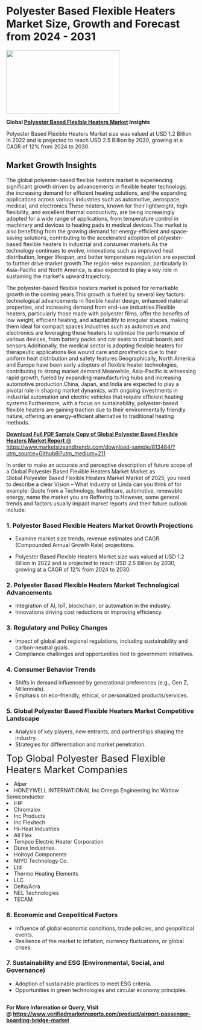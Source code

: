 <H1>Polyester Based Flexible Heaters Market Size, Growth and Forecast from 2024 - 2031</H1><img class="aligncenter size-medium wp-image-584254" src="https://thirdeyenews.in/wp-content/uploads/2024/09/Global-Market-Research-300x168.jpeg" alt="" width="300" height="168" /><p><strong>Global&nbsp;<a href="https://www.marketsizeandtrends.com/download-sample/813484/?utm_source=Github8j?utm_medium=211">Polyester Based Flexible Heaters Market</a> Insights</strong></p><p>Polyester Based Flexible Heaters Market size was valued at USD 1.2 Billion in 2022 and is projected to reach USD 2.5 Billion by 2030, growing at a CAGR of 12% from 2024 to 2030.</p><p><h2>Market Growth Insights</h2> <p>The global polyester-based flexible heaters market is experiencing significant growth driven by advancements in flexible heater technology, the increasing demand for efficient heating solutions, and the expanding applications across various industries such as automotive, aerospace, medical, and electronics.These heaters, known for their lightweight, high flexibility, and excellent thermal conductivity, are being increasingly adopted for a wide range of applications, from temperature control in machinery and devices to heating pads in medical devices.The market is also benefiting from the growing demand for energy-efficient and space-saving solutions, contributing to the accelerated adoption of polyester-based flexible heaters in industrial and consumer markets.As the technology continues to evolve, innovations such as improved heat distribution, longer lifespan, and better temperature regulation are expected to further drive market growth.The region-wise expansion, particularly in Asia-Pacific and North America, is also expected to play a key role in sustaining the market's upward trajectory.</p> <p><a href="#"></a></p> <p>The polyester-based flexible heaters market is poised for remarkable growth in the coming years.This growth is fueled by several key factors: technological advancements in flexible heater design, enhanced material properties, and increasing demand from end-use industries.Flexible heaters, particularly those made with polyester films, offer the benefits of low weight, efficient heating, and adaptability to irregular shapes, making them ideal for compact spaces.Industries such as automotive and electronics are leveraging these heaters to optimize the performance of various devices, from battery packs and car seats to circuit boards and sensors.Additionally, the medical sector is adopting flexible heaters for therapeutic applications like wound care and prosthetics due to their uniform heat distribution and safety features.Geographically, North America and Europe have been early adopters of flexible heater technologies, contributing to strong market demand.Meanwhile, Asia-Pacific is witnessing rapid growth, fueled by expanding manufacturing hubs and increasing automotive production.China, Japan, and India are expected to play a pivotal role in shaping market dynamics, with ongoing investments in industrial automation and electric vehicles that require efficient heating systems.Furthermore, with a focus on sustainability, polyester-based flexible heaters are gaining traction due to their environmentally friendly nature, offering an energy-efficient alternative to traditional heating methods.</p> <p><a href="#"></p><p><span class=""><strong>Download Full PDF Sample Copy of Global Polyester Based Flexible Heaters Market Report</strong> @ <a href="https://www.marketsizeandtrends.com/download-sample/813484/?utm_source=Github8j?utm_medium=211" target="_blank">https://www.marketsizeandtrends.com/download-sample/813484/?utm_source=Github8j?utm_medium=211</a></span></p><p>In order to make an accurate and perceptive description of future scope of a Global&nbsp;Polyester Based Flexible Heaters Market Market as Global&nbsp;Polyester Based Flexible Heaters Market Market of 2025, you need to describe a clear Vision &ndash; What Industry or Linda can you think of for example: Quote from a Technology, healthcare, automotive, renewable energy, name the market you are Reffering to.However, some general trends and factors usually impact market reports and their future outlook include:</p><h3>1.&nbsp;<strong>Polyester Based Flexible Heaters Market Growth Projections</strong></h3><ul><li>Examine market size trends, revenue estimates and CAGR (Compounded Annual Growth Rate) projections.</li><li><p>Polyester Based Flexible Heaters Market size was valued at USD 1.2 Billion in 2022 and is projected to reach USD 2.5 Billion by 2030, growing at a CAGR of 12% from 2024 to 2030.</p></li></ul><h3>2.&nbsp;<strong>Polyester Based Flexible Heaters Market Technological Advancements</strong></h3><ul><li>Integration of AI, IoT, blockchain, or automation in the industry.</li><li>Innovations driving cost reductions or improving efficiency.</li></ul><h3>3.&nbsp;<strong>Regulatory and Policy Changes</strong></h3><ul><li>Impact of global and regional regulations, including sustainability and carbon-neutral goals.</li><li>Compliance challenges and opportunities tied to government initiatives.</li></ul><h3>4.&nbsp;<strong>Consumer Behavior Trends</strong></h3><ul><li>Shifts in demand influenced by generational preferences (e.g., Gen Z, Millennials).</li><li>Emphasis on eco-friendly, ethical, or personalized products/services.</li></ul><h3>5.&nbsp;<strong>Global Polyester Based Flexible Heaters Market Competitive Landscape</strong></h3><ul><li>Analysis of key players, new entrants, and partnerships shaping the industry.</li><li>Strategies for differentiation and market penetration.</li></ul><p data-pm-slice="1 1 []"><span style="color: inherit; font-family: inherit; font-size: 25px;">Top Global Polyester Based Flexible Heaters Market Companies</span></p><div class="" data-test-id=""><p><li>Alper</li><li> HONEYWELL INTERNATIONAL Inc Omega Engineering Inc Watlow Semiconductor</li><li> IHP</li><li> Chromalox</li><li> Inc Products</li><li> Inc Flexitech</li><li> Hi-Heat Industries</li><li> All Flex</li><li> Tempco Electric Heater Corporation</li><li> Durex Industries</li><li> Holroyd Components</li><li> MIYO Technology Co.</li><li> Ltd</li><li> Thermo Heating Elements</li><li> LLC</li><li> Delta/Acra</li><li> NEL Technologies</li><li> TECAM</li></p></div><h3>6.&nbsp;<strong>Economic and Geopolitical Factors</strong></h3><ul><li>Influence of global economic conditions, trade policies, and geopolitical events.</li><li>Resilience of the market to inflation, currency fluctuations, or global crises.</li></ul><h3>7.&nbsp;<strong>Sustainability and ESG (Environmental, Social, and Governance)</strong></h3><ul><li>Adoption of sustainable practices to meet ESG criteria.</li><li>Opportunities in green technologies and circular economy principles.</li></ul><h2><strong style="font-size: 14px;">For More Information or Query, Visit @&nbsp;</strong><a style="background-color: #ffffff; font-size: 14px;" href="https://www.marketsizeandtrends.com/report/polyester-based-flexible-heaters-market/" target="_blank">https://www.verifiedmarketreports.com/product/airport-passenger-boarding-bridge-market</a></h2>